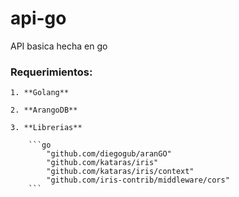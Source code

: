 # api-go
API basica hecha en go

### Requerimientos:
	
	1. **Golang**
	
	2. **ArangoDB**
	
	3. **Librerias**

		```go
			"github.com/diegogub/aranGO"
			"github.com/kataras/iris"
			"github.com/kataras/iris/context"
			"github.com/iris-contrib/middleware/cors"
		```
	
